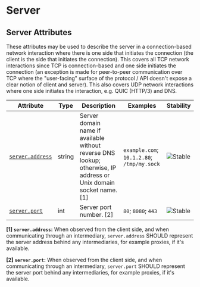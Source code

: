 <!-- NOTE: THIS FILE IS AUTOGENERATED. DO NOT EDIT BY HAND. -->
<!-- see templates/registry/markdown/attribute_namespace.md.j2 -->

# Server

## Server Attributes

These attributes may be used to describe the server in a connection-based network interaction where there is one side that initiates the connection (the client is the side that initiates the connection). This covers all TCP network interactions since TCP is connection-based and one side initiates the connection (an exception is made for peer-to-peer communication over TCP where the "user-facing" surface of the protocol / API doesn't expose a clear notion of client and server). This also covers UDP network interactions where one side initiates the interaction, e.g. QUIC (HTTP/3) and DNS.

| Attribute | Type | Description | Examples | Stability |
|---|---|---|---|---|
| <a id="server-address" href="#server-address">`server.address`</a> | string | Server domain name if available without reverse DNS lookup; otherwise, IP address or Unix domain socket name. [1] | `example.com`; `10.1.2.80`; `/tmp/my.sock` | ![Stable](https://img.shields.io/badge/-stable-lightgreen) |
| <a id="server-port" href="#server-port">`server.port`</a> | int | Server port number. [2] | `80`; `8080`; `443` | ![Stable](https://img.shields.io/badge/-stable-lightgreen) |

**[1] `server.address`:** When observed from the client side, and when communicating through an intermediary, `server.address` SHOULD represent the server address behind any intermediaries, for example proxies, if it's available.

**[2] `server.port`:** When observed from the client side, and when communicating through an intermediary, `server.port` SHOULD represent the server port behind any intermediaries, for example proxies, if it's available.
